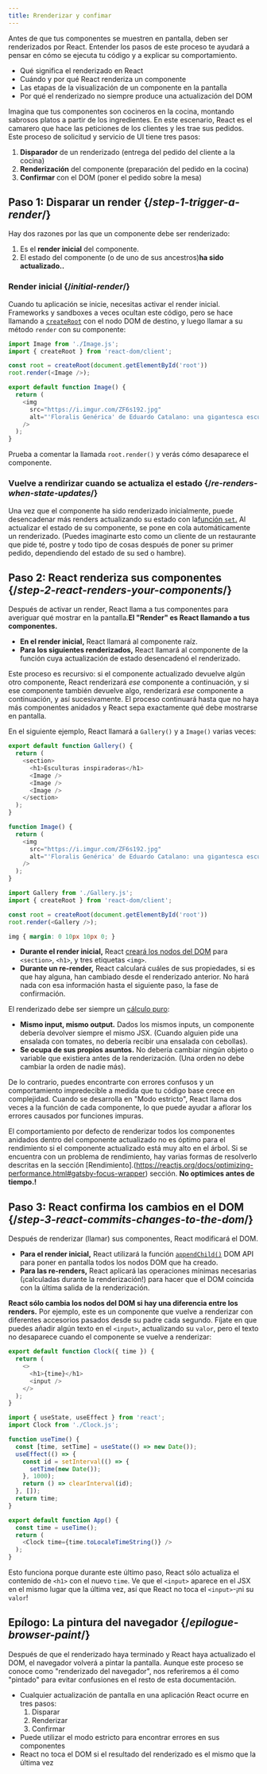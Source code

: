 ```yaml
---
title: Rrenderizar y confimar
---
```


<Intro>

Antes de que tus componentes se muestren en pantalla, deben ser renderizados por React. Entender los pasos de este proceso te ayudará a pensar en cómo se ejecuta tu código y a explicar su comportamiento.

</Intro>

<YouWillLearn>

* Qué significa el renderizado en React
* Cuándo y por qué React renderiza un componente
* Las etapas de la visualización de un componente en la pantalla
* Por qué el renderizado no siempre produce una actualización del DOM

</YouWillLearn>

Imagina que tus componentes son cocineros en la cocina, montando sabrosos platos a partir de los ingredientes. En este escenario, React es el camarero que hace las peticiones de los clientes y les trae sus pedidos. Este proceso de solicitud y servicio de UI tiene tres pasos:

1. **Disparador** de un renderizado (entrega del pedido del cliente a la cocina)
2. **Renderización** del componente (preparación del pedido en la cocina)
3. **Confirmar** con el DOM (poner el pedido sobre la mesa)

<IllustrationBlock sequential>
  <Illustration caption="Disparador" alt="React como un camarero en un restaurante, recogiendo los pedidos de los usuarios y entregándolos a la Cocina de Componentes." src="/images/docs/illustrations/i_render-and-commit1.png" />
  <Illustration caption="Renderizar" alt="La tarjeta Chef da a React un nuevo componente tarjeta." src="/images/docs/illustrations/i_render-and-commit2.png" />
  <Illustration caption="Confirmar" alt="React entrega la tarjeta al usuario en su mesa." src="/images/docs/illustrations/i_render-and-commit3.png" />
</IllustrationBlock>

## Paso 1: Disparar un render {/*step-1-trigger-a-render*/}

Hay dos razones por las que un componente debe ser renderizado:

1. Es el **render inicial** del componente.
2. El estado del componente (o de uno de sus ancestros)**ha sido actualizado..**

### Render inicial {/*initial-render*/}

Cuando tu aplicación se inicie, necesitas activar el render inicial. Frameworks y sandboxes a veces ocultan este código, pero se hace llamando a [`createRoot`](https://beta.reactjs.org/apis/react-dom/client/createRoot) con el nodo DOM de destino, y luego llamar a su método `render` con su componente:

<Sandpack>

```js index.js active
import Image from './Image.js';
import { createRoot } from 'react-dom/client';

const root = createRoot(document.getElementById('root'))
root.render(<Image />);
```

```js Image.js
export default function Image() {
  return (
    <img
      src="https://i.imgur.com/ZF6s192.jpg"
      alt="'Floralis Genérica' de Eduardo Catalano: una gigantesca escultura floral metálica con pétalos reflectantes"
    />
  );
}
```

</Sandpack>

Prueba a comentar la llamada `root.render()` y verás cómo desaparece el componente.

### Vuelve a rendirizar cuando se actualiza el estado {/*re-renders-when-state-updates*/}

Una vez que el componente ha sido renderizado inicialmente, puede desencadenar más renders actualizando su estado con la[función `set`.](/apis/react/useState#setstate) Al actualizar el estado de su componente, se pone en cola automáticamente un renderizado. (Puedes imaginarte esto como un cliente de un restaurante que pide té, postre y todo tipo de cosas después de poner su primer pedido, dependiendo del estado de su sed o hambre).

<IllustrationBlock sequential>
  <Illustration caption="Actualización del Estado..." alt="React como un camarero en un restaurante, sirviendo una tarjeta UI al usuario, representado como un patrón con un cursor para su cabeza. El cliente expresa que quiere una tarjeta rosa, no una negra!" src="/images/docs/illustrations/i_rerender1.png" />
  <Illustration caption="...Disparadores..." alt="React vuelve a la cocina de los componentes y le dice al cocinero de las tarjetas que necesitan una tarjeta rosa." src="/images/docs/illustrations/i_rerender2.png" />
  <Illustration caption="...renderizar!" alt="El cocinero de cartas le da a React la carta rosa." src="/images/docs/illustrations/i_rerender3.png" />
</IllustrationBlock>

## Paso 2: React renderiza sus componentes {/*step-2-react-renders-your-components*/}

Después de activar un render, React llama a tus componentes para averiguar qué mostrar en la pantalla.**El "Render" es React llamando a tus componentes.**

* **En el render inicial,** React llamará al componente raíz.
* **Para los siguientes renderizados,** React llamará al componente de la función cuya actualización de estado desencadenó el renderizado.

Este proceso es recursivo: si el componente actualizado devuelve algún otro componente, React renderizará _ese_ componente a continuación, y si ese componente también devuelve algo, renderizará _ese_ componente a continuación, y así sucesivamente. El proceso continuará hasta que no haya más componentes anidados y React sepa exactamente qué debe mostrarse en pantalla.

En el siguiente ejemplo, React llamará a `Gallery()` y a `Image()` varias veces:

<Sandpack>

```js Gallery.js active
export default function Gallery() {
  return (
    <section>
      <h1>Esculturas inspiradoras</h1>
      <Image />
      <Image />
      <Image />
    </section>
  );
}

function Image() {
  return (
    <img
      src="https://i.imgur.com/ZF6s192.jpg"
      alt="'Floralis Genérica' de Eduardo Catalano: una gigantesca escultura floral metálica con pétalos reflectantes"
    />
  );
}
```

```js index.js
import Gallery from './Gallery.js';
import { createRoot } from 'react-dom/client';

const root = createRoot(document.getElementById('root'))
root.render(<Gallery />);
```

```css
img { margin: 0 10px 10px 0; }
```

</Sandpack>

* **Durante el render inicial,** React [creará los nodos del DOM](https://developer.mozilla.org/docs/Web/API/Document/createElement) para `<section>`, `<h1>`, y tres etiquetas `<img>`. 
* **Durante un re-render,** React calculará cuáles de sus propiedades, si es que hay alguna, han cambiado desde el renderizado anterior. No hará nada con esa información hasta el siguiente paso, la fase de confirmación.

<Gotcha>

El renderizado debe ser siempre un [cálculo puro](/learn/keeping-components-pure):

* **Mismo input, mismo output.** Dados los mismos inputs, un componente debería devolver siempre el mismo JSX. (Cuando alguien pide una ensalada con tomates, no debería recibir una ensalada con cebollas).
* **Se ocupa de sus propios asuntos.** No debería cambiar ningún objeto o variable que existiera antes de la renderización. (Una orden no debe cambiar la orden de nadie más).

De lo contrario, puedes encontrarte con errores confusos y un comportamiento impredecible a medida que tu código base crece en complejidad. Cuando se desarrolla en "Modo estricto", React llama dos veces a la función de cada componente, lo que puede ayudar a aflorar los errores causados por funciones impuras.


</Gotcha>

<DeepDive title="Optimización del rendimiento">

El comportamiento por defecto de renderizar todos los componentes anidados dentro del componente actualizado no es óptimo para el rendimiento si el componente actualizado está muy alto en el árbol. Si se encuentra con un problema de rendimiento, hay varias formas de resolverlo descritas en la sección [Rendimiento].(https://reactjs.org/docs/optimizing-performance.html#gatsby-focus-wrapper) sección. **No optimices antes de tiempo.!**

</DeepDive>

## Paso 3: React confirma los cambios en el DOM {/*step-3-react-commits-changes-to-the-dom*/}

Después de renderizar (llamar) sus componentes, React modificará el DOM. 

* **Para el render inicial,** React utilizará la función  [`appendChild()`](https://developer.mozilla.org/docs/Web/API/Node/appendChild) DOM API para poner en pantalla todos los nodos DOM que ha creado. 
* **Para las re-renders,** React aplicará las operaciones mínimas necesarias (¡calculadas durante la renderización!) para hacer que el DOM coincida con la última salida de la renderización.

**React sólo cambia los nodos del DOM si hay una diferencia entre los renders.**  Por ejemplo, este es un componente que vuelve a renderizar con diferentes accesorios pasados desde su padre cada segundo. Fíjate en que puedes añadir algún texto en el `<input>`, actualizando su `valor`, pero el texto no desaparece cuando el componente se vuelve a renderizar:

<Sandpack>

```js Clock.js active
export default function Clock({ time }) {
  return (
    <>
      <h1>{time}</h1>
      <input />
    </>
  );
}
```

```js App.js hidden
import { useState, useEffect } from 'react';
import Clock from './Clock.js';

function useTime() {
  const [time, setTime] = useState(() => new Date());
  useEffect(() => {
    const id = setInterval(() => {
      setTime(new Date());
    }, 1000);
    return () => clearInterval(id);
  }, []);
  return time;
}

export default function App() {
  const time = useTime();
  return (
    <Clock time={time.toLocaleTimeString()} />
  );
}
```

</Sandpack>

Esto funciona porque durante este último paso, React sólo actualiza el contenido de `<h1>` con el nuevo `time`. Ve que el `<input>` aparece en el JSX en el mismo lugar que la última vez, así que React no toca el `<input>`-¡ni su `valor`!
## Epílogo: La pintura del navegador  {/*epilogue-browser-paint*/}

Después de que el renderizado haya terminado y React haya actualizado el DOM, el navegador volverá a pintar la pantalla. Aunque este proceso se conoce como "renderizado del navegador", nos referiremos a él como "pintado" para evitar confusiones en el resto de esta documentación.

<Illustration alt="Una pintura de navegador 'naturaleza muerta con elemento de tarjeta'." src="/images/docs/illustrations/i_browser-paint.png" />

<Recap>

* Cualquier actualización de pantalla en una aplicación React ocurre en tres pasos:
  1. Disparar
  2. Renderizar
  3. Confirmar
* Puede utilizar el modo estricto para encontrar errores en sus componentes
* React no toca el DOM si el resultado del renderizado es el mismo que la última vez

</Recap>
